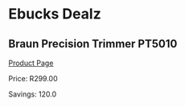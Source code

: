 
# Ebucks Dealz
## Braun Precision Trimmer PT5010
[Product Page](https://www.ebucks.com/web/shop/productSelected.do?prodId=1191145660&catId=1186081080)

Price: R299.00

Savings: 120.0


	